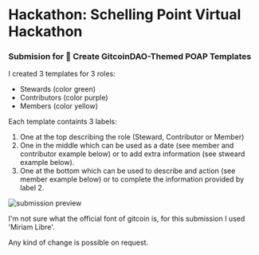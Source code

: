 # Hackathon: Schelling Point Virtual Hackathon
### Submision for 🏅 Create GitcoinDAO-Themed POAP Templates

I created 3 templates for 3 roles:
- Stewards (color green)
- Contributors (color purple)
- Members (color yellow)

Each template containts 3 labels:
1. One at the top describing the role (Steward, Contributor or Member)
2. One in the middle which can be used as a date (see member and contributor example below) or to add extra information (see stweard example below).
3. One at the bottom which can be used to describe and action (see member example below) or to complete the information provided by label 2.

![submission preview](https://i.ibb.co/j33m7ph/example-gtcoin.png)


I'm not sure what the official font of gitcoin is, for this submission I used 'Miriam Libre'.

Any kind of change is possible on request.
